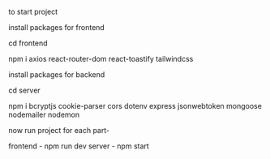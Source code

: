 to start project

install packages for frontend

cd frontend

npm i axios react-router-dom react-toastify tailwindcss

install packages for backend

cd server

npm i bcryptjs cookie-parser cors dotenv express jsonwebtoken mongoose nodemailer nodemon

now run project
for each part-

frontend - npm run dev
server - npm start
